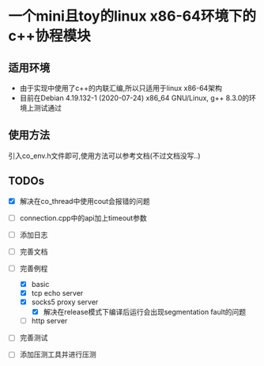 # 一个mini且toy的linux x86-64环境下的c++协程模块
## 适用环境
- 由于实现中使用了c++的内联汇编,所以只适用于linux x86-64架构
- 目前在Debian 4.19.132-1 (2020-07-24) x86_64 GNU/Linux, g++ 8.3.0的环境上测试通过
## 使用方法
引入co_env.h文件即可,使用方法可以参考文档(不过文档没写..)
## TODOs
- [x] 解决在co_thread中使用cout会报错的问题
- [ ] connection.cpp中的api加上timeout参数
- [ ] 添加日志
- [ ] 完善文档
- [ ] 完善例程
    - [x] basic
    - [x] tcp echo server
    - [x] socks5 proxy server
        - [x] 解决在release模式下编译后运行会出现segmentation fault的问题
    - [ ] http server
- [ ] 完善测试
- [ ] 添加压测工具并进行压测


